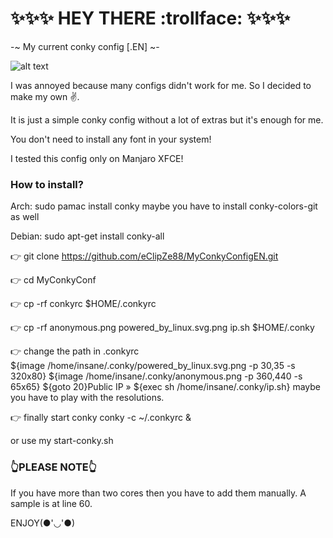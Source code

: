 :sparkles::sparkles::sparkles: HEY THERE :trollface: :sparkles::sparkles::sparkles:
==============================================



-~ My current conky config [.EN] ~-


![alt text](https://github.com/eCliZe88/MyConkyConfigEN/blob/Screenshot.PNG?raw=true)


I was annoyed because many configs didn't work for me. So I decided to make my own ✌️.

It is just a simple conky config without a lot of extras but it's enough for me.

You don't need to install any font in your system!

I tested this config only on Manjaro XFCE!



### How to install? ###

Arch:
sudo pamac install conky
maybe you have to install conky-colors-git as well

Debian:
sudo apt-get install conky-all


:point_right: git clone https://github.com/eClipZe88/MyConkyConfigEN.git

:point_right: cd MyConkyConf

:point_right: cp -rf conkyrc $HOME/.conkyrc

:point_right: cp -rf anonymous.png powered_by_linux.svg.png ip.sh $HOME/.conky

:point_right: change the path in .conkyrc 	
${image /home/insane/.conky/powered_by_linux.svg.png -p 30,35 -s 320x80}
${image /home/insane/.conky/anonymous.png -p 360,440 -s 65x65}
${goto 20}Public IP » ${exec sh /home/insane/.conky/ip.sh}
maybe you have to play with the resolutions.

:point_right: finally start conky 
conky -c ~/.conkyrc & 

or use my start-conky.sh



### :point_up_2:PLEASE NOTE:point_up_2: ###
If you have more than two cores then you have to add them manually. A sample is at line 60.


ENJOY(●'◡'●) 




